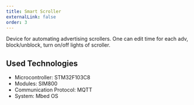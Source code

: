 ```yaml
---
title: Smart Scroller
externalLink: false
order: 3
---
```


Device for automating advertising scrollers. One can edit time for each adv, block/unblock, turn on/off lights of scroller.

## Used Technologies
* Microcontroller: STM32F103C8
* Modules: SIM800
* Communication Protocol: MQTT
* System: Mbed OS